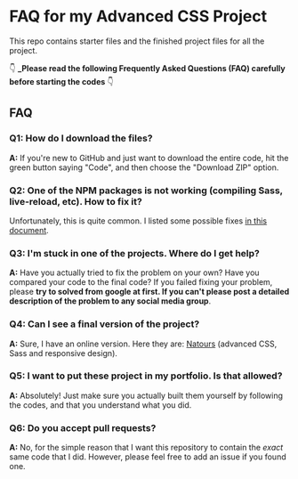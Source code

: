 # FAQ for my Advanced CSS Project

This repo contains starter files and the finished project files for all the project.

👇 **_Please read the following Frequently Asked Questions (FAQ) carefully before starting the codes** 👇

## FAQ

### Q1: How do I download the files?

**A:** If you're new to GitHub and just want to download the entire code, hit the green button saying "Code", and then choose the "Download ZIP" option.

### Q2: One of the NPM packages is not working (compiling Sass, live-reload, etc). How to fix it?

Unfortunately, this is quite common. I listed some possible fixes [in this document](npm-fixes.md).

### Q3: I'm stuck in one of the projects. Where do I get help?

**A:** Have you actually tried to fix the problem on your own? Have you compared your code to the final code? If you failed fixing your problem, please **try to solved from google at first. If you can't please post a detailed description of the problem to any social media group**.

### Q4: Can I see a final version of the project?

**A:** Sure, I have an online version. Here they are: [Natours](https://natours-fahim.netlify.app) (advanced CSS, Sass and responsive design).

### Q5: I want to put these project in my portfolio. Is that allowed?

**A:** Absolutely! Just make sure you actually built them yourself by following the codes, and that you understand what you did.

### Q6: Do you accept pull requests?

**A:** No, for the simple reason that I want this repository to contain the _exact_ same code that I did. However, please feel free to add an issue if you found one.
